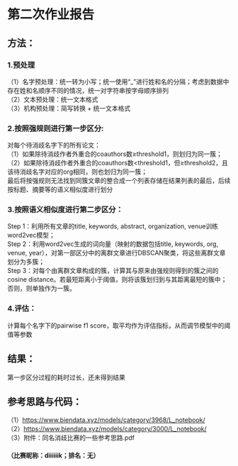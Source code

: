 # 第二次作业报告

## 方法：

### 1.预处理
（1）名字预处理：统一转为小写；统一使用“_”进行姓和名的分隔；考虑到数据中存在姓和名顺序不同的情况，统一对字符串按字母顺序排列  
（2）文本预处理：统一文本格式  
（3）机构预处理：简写转换 + 统一文本格式  

### 2.按照强规则进行第一步区分:
对每个待消歧名字下的所有论文：  
（1）如果除待消歧作者外重合的coauthors数≥threshold1，则划归为同一簇；  
（2）如果除待消歧作者外重合的coauthors数<threshold1，但≥threshold2，且该待消歧名字对应的org相同，则也划归为同一簇；  
最后将按强规则无法找到同簇文章的整合成一个列表存储在结果列表的最后，后续按标题、摘要等的语义相似度进行划分  

### 3.按照语义相似度进行第二步区分：
Step 1：利用所有文章的title, keywords, abstract, organization, venue训练word2vec模型；    
Step 2：利用word2vec生成的词向量（映射的数据包括title, keywords, org, venue, year），对第一部区分中的离群文章进行DBSCAN聚类，将这些离群文章划分为多簇；  
Step 3：对每个由离群文章构成的簇，计算其与原来由强规则得到的簇之间的cosine distance。若最短距离小于阈值，则将该簇划归到与其距离最短的簇中；否则，则单独作为一簇。

### 4.评估：
计算每个名字下的pairwise f1 score，取平均作为评估指标，从而调节模型中的阈值等参数


## 结果：
第一步区分过程的耗时过长，还未得到结果


## 参考思路与代码：
（1）https://www.biendata.xyz/models/category/3968/L_notebook/  
（2）https://www.biendata.xyz/models/category/3000/L_notebook/  
（3）附件：同名消歧比赛的一些参考思路.pdf

  
    
#### （比赛昵称：diiiiiik；排名：无）

